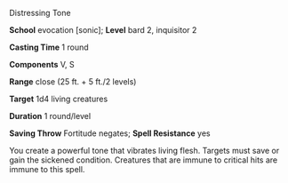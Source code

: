 Distressing Tone

**School** evocation [sonic]; **Level** bard 2, inquisitor 2

**Casting Time** 1 round

**Components** V, S

**Range** close (25 ft. + 5 ft./2 levels)

**Target** 1d4 living creatures

**Duration** 1 round/level

**Saving Throw** Fortitude negates; **Spell Resistance** yes

You create a powerful tone that vibrates living flesh. Targets must save or gain the sickened condition. Creatures that are immune to critical hits are immune to this spell.

